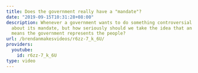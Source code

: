 ```yaml
---
title: Does the government really have a "mandate"?
date: "2019-09-15T10:31:28+08:00"
description: Whenever a government wants to do something controversial it starts talking
  about its mandate, but how seriously should we take the idea that an election victory
  means the government represents the people?
url: /brendanmakesvideos/r6zz-7_k_6U/
providers:
  youtube:
    id: r6zz-7_k_6U
type: video
---
```

